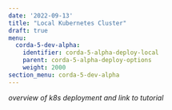 ```yaml
---
date: '2022-09-13'
title: "Local Kubernetes Cluster"
draft: true
menu:
  corda-5-dev-alpha:
    identifier: corda-5-alpha-deploy-local
    parent: corda-5-alpha-deploy-options
    weight: 2000
section_menu: corda-5-dev-alpha
---
```

*overview of k8s deployment and link to tutorial*
